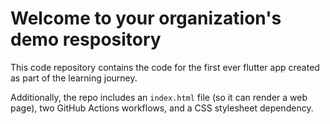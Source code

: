 # Welcome to your organization's demo respository
This code repository contains the code for the first ever flutter app created as part of the learning journey.

Additionally, the repo includes an `index.html` file (so it can render a web page), two GitHub Actions workflows, and a CSS stylesheet dependency.
